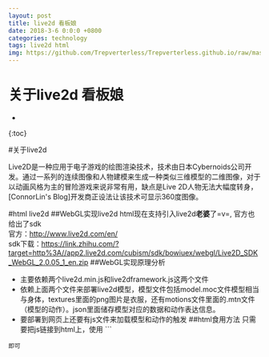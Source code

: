 ```yaml
---
layout: post
title: live2d 看板娘
date: 2018-3-6 0:0:0 +0800
categories: technology
tags: live2d html
img: https://github.com/Trepverterless/Trepverterless.github.io/raw/master/assets/images/posts/live2d.jpg
---
```

# 关于live2d 看板娘

* 
{:toc}

#关于live2d

Live2D是一种应用于电子游戏的绘图渲染技术，技术由日本Cybernoids公司开发。通过一系列的连续图像和人物建模来生成一种类似三维模型的二维图像，对于以动画风格为主的冒险游戏来说非常有用，缺点是Live 2D人物无法大幅度转身，[ConnorLin's Blog]开发商正设法让该技术可显示360度图像。

#html live2d
##WebGL实现live2d
html现在支持引入live2d**老婆**了=v=, 官方也给出了sdk</br>
官方：<a herf="http://www.live2d.com/en/">http://www.live2d.com/en/</a></br>
sdk下载：<a herf="https://link.zhihu.com/?target=http%3A//app2.live2d.com/cubism/sdk/bowiuex/webgl/Live2D_SDK_WebGL_2.0.05_1_en.zip">https://link.zhihu.com/?target=http%3A//app2.live2d.com/cubism/sdk/bowiuex/webgl/Live2D_SDK_WebGL_2.0.05_1_en.zip</a>
##WebGL实现原理分析
* 主要依赖两个live2d.min.js和live2dframework.js这两个文件
* 依赖上面两个文件来部署live2d模型，模型文件包括model.moc文件模型相当与身体，textures里面的png图片是衣服，还有motions文件里面的.mtn文件（模型的动作）。json里面储存模型对应的数据和动作表达信息。
* 要部署到网页上还要有js文件来加载模型和动作的触发
##html食用方法
只需要把js链接到html上，使用  ```  <canvas id=" " width=" " height=" "></canvas>
```
即可